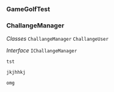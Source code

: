 
### GameGolfTest
### ChallangeManager

*Classes* `ChallangeManager` `ChallangeUser`

*Interface* `IChallangeManager`

``tst``

`jkjhhkj`



```
omg
```